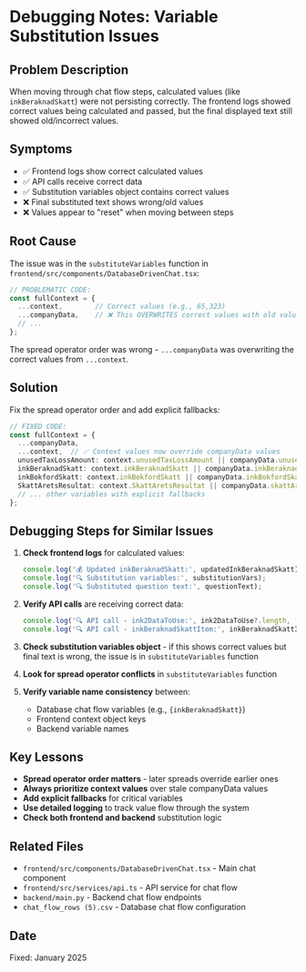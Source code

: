 # Debugging Notes: Variable Substitution Issues

## Problem Description
When moving through chat flow steps, calculated values (like `inkBeraknadSkatt`) were not persisting correctly. The frontend logs showed correct values being calculated and passed, but the final displayed text still showed old/incorrect values.

## Symptoms
- ✅ Frontend logs show correct calculated values
- ✅ API calls receive correct data
- ✅ Substitution variables object contains correct values
- ❌ Final substituted text shows wrong/old values
- ❌ Values appear to "reset" when moving between steps

## Root Cause
The issue was in the `substituteVariables` function in `frontend/src/components/DatabaseDrivenChat.tsx`:

```typescript
// PROBLEMATIC CODE:
const fullContext = {
  ...context,        // Correct values (e.g., 65,323)
  ...companyData,    // ❌ This OVERWRITES correct values with old values (e.g., 117,276)
  // ...
};
```

The spread operator order was wrong - `...companyData` was overwriting the correct values from `...context`.

## Solution
Fix the spread operator order and add explicit fallbacks:

```typescript
// FIXED CODE:
const fullContext = {
  ...companyData,
  ...context,  // ✅ Context values now override companyData values
  unusedTaxLossAmount: context.unusedTaxLossAmount || companyData.unusedTaxLossAmount || 0,
  inkBeraknadSkatt: context.inkBeraknadSkatt || companyData.inkBeraknadSkatt || 0,
  inkBokfordSkatt: context.inkBokfordSkatt || companyData.inkBokfordSkatt || 0,
  SkattAretsResultat: context.SkattAretsResultat || companyData.skattAretsResultat || 0,
  // ... other variables with explicit fallbacks
};
```

## Debugging Steps for Similar Issues

1. **Check frontend logs** for calculated values:
   ```javascript
   console.log('💰 Updated inkBeraknadSkatt:', updatedInkBeraknadSkatt);
   console.log('🔍 Substitution variables:', substitutionVars);
   console.log('🔍 Substituted question text:', questionText);
   ```

2. **Verify API calls** are receiving correct data:
   ```javascript
   console.log('🔍 API call - ink2DataToUse:', ink2DataToUse?.length, 'items');
   console.log('🔍 API call - inkBeraknadSkattItem:', inkBeraknadSkattItem);
   ```

3. **Check substitution variables object** - if this shows correct values but final text is wrong, the issue is in `substituteVariables` function

4. **Look for spread operator conflicts** in `substituteVariables` function

5. **Verify variable name consistency** between:
   - Database chat flow variables (e.g., `{inkBeraknadSkatt}`)
   - Frontend context object keys
   - Backend variable names

## Key Lessons
- **Spread operator order matters** - later spreads override earlier ones
- **Always prioritize context values** over stale companyData values
- **Add explicit fallbacks** for critical variables
- **Use detailed logging** to track value flow through the system
- **Check both frontend and backend** substitution logic

## Related Files
- `frontend/src/components/DatabaseDrivenChat.tsx` - Main chat component
- `frontend/src/services/api.ts` - API service for chat flow
- `backend/main.py` - Backend chat flow endpoints
- `chat_flow_rows (5).csv` - Database chat flow configuration

## Date
Fixed: January 2025
















